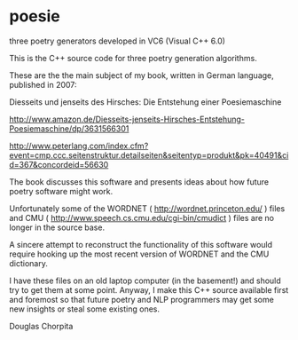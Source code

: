 # poesie
three poetry generators developed in VC6 (Visual C++ 6.0) 

This is the C++ source code for three poetry generation algorithms.

These are the the main subject of my book, written in German language, published in 2007:

Diesseits und jenseits des Hirsches: Die Entstehung einer Poesiemaschine

http://www.amazon.de/Diesseits-jenseits-Hirsches-Entstehung-Poesiemaschine/dp/3631566301

http://www.peterlang.com/index.cfm?event=cmp.ccc.seitenstruktur.detailseiten&seitentyp=produkt&pk=40491&cid=367&concordeid=56630

The book discusses this software and presents ideas about how future poetry software might work.

Unfortunately some of the WORDNET ( http://wordnet.princeton.edu/ ) files and CMU ( http://www.speech.cs.cmu.edu/cgi-bin/cmudict ) files are no longer in the source base. 

A sincere attempt to reconstruct the functionality of this software would require hooking up the most recent version of WORDNET and the CMU dictionary.

I have these files on an old laptop computer (in the basement!) and should try to get them at some point. Anyway, I make this C++ source available first and foremost so that future poetry and NLP programmers may get some new insights or steal some existing ones.

Douglas Chorpita



